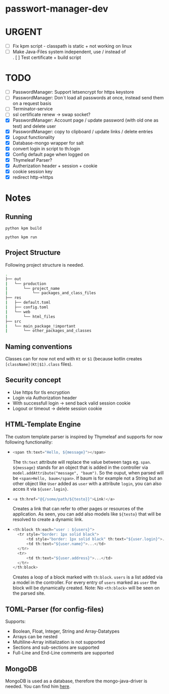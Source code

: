 # passwort-manager-dev

# URGENT
- [ ] Fix kpm script - classpath is static + not working on linux
- [ ] Make Java-Files system independent, use / instead of \
. [ ] Test certificate + build script

# TODO
- [ ] PasswordManager: Support letsencrypt for https keystore
- [ ] PasswordManager: Don´t load all passwords at once, instead send them on a request basis
- [ ] Terminator-service
- [ ] ssl certificate renew -> swap socket?
- [X] PasswordManager: Account page / update password (with old one as test) and delete user
- [X] PasswordManager: copy to clipboard / update links / delete entries
- [X] Logout functionality
- [X] Database-mongo wrapper for salt
- [X] convert login in script to th:login
- [X] Config default page when logged on
- [x] Thymeleaf Parser?
- [x] Autherization header + session + cookie
- [x] cookie session key
- [x] redirect http->https

# Notes
## Running
``python kpm build``

``python kpm run``

## Project Structure
Following project structure is needed.
```bash    
.    
├── out 
|   └── production   
|       └── project_name   
|           └── packages_and_class_files   
├── res   
|   ├── default.toml   
|   ├── config.toml   
|   └── web    
|       └── html_files   
├── src 
|   └── main_package_!important
|       └── other_packages_and_classes 
```

## Naming conventions
Classes can for now not end with `Kt` or `$1` (because kotlin creates `[className](Kt|$1).class` files).

## Security concept
* Use https for tls encryption
* Login via Authorization header
* With successfull login -> send back valid session cookie
* Logout or timeout -> delete session cookie

## HTML-Template Engine
The custom template parser is inspired by Thymeleaf and supports for now following functionality:  
* ```js
  <span th:text="Hello, ${message}"></span>
  ```   
  The `th:text` attribute will replace the value between tags eg. `span`. `${message}` stands for an object that
  is added in the controller via `model.addAttribute("message", "baum")`. So the ouput, when parsed will be `<span>Hello, baum</span>`.
  If baum is for example not a String but an other object like `User` added as `user` with a attribute `login`, you can also acces it     via `${user.login}`.
  
* ```js
  <a th:href="@{/some/path/${testo}}">Link!</a>
  ```
  Creates a link that can refer to other pages or resources of the application. As seen, you can add also models like `${testo}` that     will be resolved to create a dynamic link.
  
* ```js
  <th:block th:each="user : ${users}">
    <tr style="border: 1px solid black">
        <td style="border: 1px solid black" th:text="${user.login}">...</td>
        <td th:text="${user.name}">...</td>
    </tr>
    <tr>
        <td th:text="${user.address}">...</td>
    </tr>
  </th:block>
  ```   
  Creates a loop of a block marked with `th:block`. `users` is a list added via a model in the controller. For every entry of `users`     marked as `user` the block will be dynamically created. Note: No `<th:block>` will be seen on the parsed site.

## TOML-Parser (for config-files)
Supports:
* Boolean, Float, Integer, String and Array-Datatypes
* Arrays can be nested
* Multiline-Array initialization is not supported
* Sections and sub-sections are supported
* Full-Line and End-Line comments are supported

## MongoDB
MongoDB is used as a database, therefore the mongo-java-driver is needed. You can find him [here](http://central.maven.org/maven2/org/mongodb/mongo-java-driver/).
